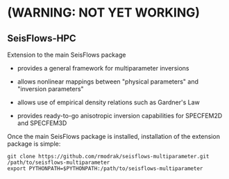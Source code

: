 (WARNING: NOT YET WORKING)
==========================


SeisFlows-HPC 
-------------

Extension to the main SeisFlows package

- provides a general framework for multiparameter inversions

- allows nonlinear mappings between "physical parameters" and "inversion parameters"

- allows use of empirical density relations such as Gardner's Law

- provides ready-to-go anisotropic inversion capabilities for SPECFEM2D and SPECFEM3D


Once the main SeisFlows package is installed, installation of the extension package is simple:
```
git clone https://github.com/rmodrak/seisflows-multiparameter.git /path/to/seisflows-multiparameter
export PYTHONPATH=$PYTHONPATH:/path/to/seisflows-multiparameter
```
